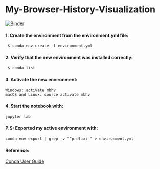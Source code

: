 # My-Browser-History-Visualization
[![Binder](https://mybinder.org/badge.svg)](https://mybinder.org/v2/gh/naushadS/My-Browser-History-Visualization/master)

#### 1. Create the environment from the environment.yml file:
     $ conda env create -f environment.yml

#### 2. Verify that the new environment was installed correctly:
     $ conda list

#### 3. Activate the new environment:
    Windows: activate mbhv
    macOS and Linux: source activate mbhv

#### 4. Start the notebook with:
    jupyter lab

#### P.S: Exported my active environment with:
    conda env export | grep -v "^prefix: " > environment.yml
    
#### Reference:
[Conda User Guide](https://conda.io/docs/user-guide/getting-started.html)

